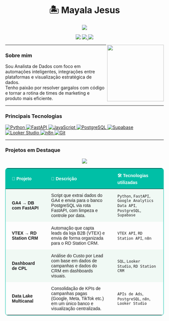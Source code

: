 <h1 align="center">🏝️ Mayala Jesus</h1>

<p align="center">
  <img src="https://readme-typing-svg.herokuapp.com?color=00BFA6&center=true&vCenter=true&lines=Automação+de+dados;APIs+que+integram+ideias;Dashboards+que+falam+com+o+negócio" />
</p>

<p align="center">
  <img src="https://img.shields.io/static/v1?label=Sobre+Mim&message=Mayala+Jesus&color=F2F2F2&style=for-the-badge&logo=github&logoColor=black" />
  <a href="https://www.linkedin.com/in/mayala-kerciane/" target="_blank">
    <img src="https://img.shields.io/static/v1?label=LinkedIn&message=Perfil+Profissional&color=00BFA6&style=for-the-badge&logo=linkedin&logoColor=white" />
  </a>
  <a href="mailto:seuemail@email.com">
    <img src="https://img.shields.io/static/v1?label=Contato&message=Email&color=26C6DA&style=for-the-badge&logo=gmail&logoColor=white" />
  </a>
</p>

<img align="right" height="180em" src="https://github-readme-stats.vercel.app/api?username=mayalajesus&show_icons=true&title_color=00796B&text_color=004D40&icon_color=009688&bg_color=F5F9F6&hide_border=true&cache_seconds=1800" />

---

### Sobre mim

Sou Analista de Dados com foco em automações inteligentes, integrações entre plataformas e visualização estratégica de dados.  
Tenho paixão por resolver gargalos com código e tornar a rotina de times de marketing e produto mais eficiente.

---

### Principais Tecnologias
<p align="left">
  <a href="https://www.python.org/" target="_blank">
    <img alt="Python" title="Python" 
      src="https://img.shields.io/badge/-Python-3776AB?style=for-the-badge&logo=python&logoColor=white"/>
  </a>
  <a href="https://fastapi.tiangolo.com/" target="_blank">
    <img alt="FastAPI" title="FastAPI" 
      src="https://img.shields.io/badge/-FastAPI-009688?style=for-the-badge&logo=fastapi&logoColor=white"/>
  </a>
  <a href="https://developer.mozilla.org/en-US/docs/Web/JavaScript" target="_blank">
    <img alt="JavaScript" title="JavaScript" 
      src="https://img.shields.io/badge/-JavaScript-F7DF1E?style=for-the-badge&logo=javascript&logoColor=black"/>
  </a>
  <a href="https://www.postgresql.org/" target="_blank">
    <img alt="PostgreSQL" title="PostgreSQL" 
      src="https://img.shields.io/badge/-PostgreSQL-4169E1?style=for-the-badge&logo=postgresql&logoColor=white"/>
  </a>
  <a href="https://supabase.com/" target="_blank">
    <img alt="Supabase" title="Supabase" 
      src="https://img.shields.io/badge/-Supabase-3ECF8E?style=for-the-badge&logo=supabase&logoColor=white"/>
  </a>
  <a href="https://lookerstudio.google.com/" target="_blank">
    <img alt="Looker Studio" title="Looker Studio" 
      src="https://img.shields.io/badge/-Looker%20Studio-4285F4?style=for-the-badge&logo=google&logoColor=white"/>
  </a>
  <a href="https://n8n.io/" target="_blank">
    <img alt="n8n" title="n8n" 
      src="https://img.shields.io/badge/-n8n-FB542B?style=for-the-badge&logo=n8n&logoColor=white"/>
  </a>
  <a href="https://git-scm.com/" target="_blank">
    <img alt="Git" title="Git" 
      src="https://img.shields.io/badge/-Git-F05032?style=for-the-badge&logo=git&logoColor=white"/>
  </a>
</p>




---

### Projetos em Destaque
<p align="center">
  <img src="https://readme-typing-svg.herokuapp.com?color=00BFA6&center=true&vCenter=true&lines=Automação+de+dados;APIs+que+integram+ideias;Dashboards+que+falam+com+o+negócio" />
</p>

<table align="center" style="border:1px solid #00BFA6;border-radius:8px;border-collapse:collapse;overflow:hidden;margin:auto;font-family:sans-serif;font-size:14px;">
  <thead style="background-color:#00BFA6;color:#fff;">
    <tr>
      <th style="padding:12px 20px;text-align:left;">🚀 Projeto</th>
      <th style="padding:12px 20px;text-align:left;">📝 Descrição</th>
      <th style="padding:12px 20px;text-align:left;">🛠️ Tecnologias utilizadas</th>
    </tr>
  </thead>
  <tbody>
    <tr style="background-color:#F0F9F4;">
      <td style="padding:12px 20px;font-weight:600;">GA4 → DB com FastAPI</td>
      <td style="padding:12px 20px;">Script que extrai dados do GA4 e envia para o banco PostgreSQL via rota FastAPI, com limpeza e controle por data.</td>
      <td style="padding:12px 20px;"><code>Python</code>, <code>FastAPI</code>, <code>Google Analytics Data API</code>, <code>PostgreSQL</code>, <code>Supabase</code></td>
    </tr>
    <tr>
      <td style="padding:12px 20px;font-weight:600;">VTEX → RD Station CRM</td>
      <td style="padding:12px 20px;">Automação que capta leads da loja B2B (VTEX) e envia de forma organizada para o RD Station CRM.</td>
      <td style="padding:12px 20px;"><code>VTEX API</code>, <code>RD Station API</code>, <code>n8n</code></td>
    </tr>
    <tr style="background-color:#F0F9F4;">
      <td style="padding:12px 20px;font-weight:600;">Dashboard de CPL</td>
      <td style="padding:12px 20px;">Análise do Custo por Lead com base em dados de campanhas e dados do CRM em dashboards visuais.</td>
      <td style="padding:12px 20px;"><code>SQL</code>, <code>Looker Studio</code>, <code>RD Station CRM</code></td>
    </tr>
    <tr>
      <td style="padding:12px 20px;font-weight:600;">Data Lake Multicanal</td>
      <td style="padding:12px 20px;">Consolidação de KPIs de campanhas pagas (Google, Meta, TikTok etc.) em um único banco e visualização centralizada.</td>
      <td style="padding:12px 20px;"><code>APIs de Ads</code>, <code>PostgreSQL</code>, <code>n8n</code>, <code>Looker Studio</code></td>
    </tr>
  </tbody>
</table>
